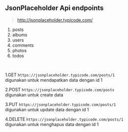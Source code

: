 ## JsonPlaceholder Api endpoints

> http://jsonplaceholder.typicode.com/

1. posts
2. albums
3. users
4. comments
5. photos
6. todos

<br>

1.GET `https://jsonplaceholder.typicode.com/posts/1` <br>
digunakan untuk mendapatkan data dengan id 1 <br>

2.POST `https://jsonplaceholder.typicode.com/posts` <br>
digunakan untuk create data <br>

3.PUT `https://jsonplaceholder.typicode.com/posts/1` <br>
digunakan untuk update data dengan id 1<br>

4.DELETE `https://jsonplaceholder.typicode.com/posts/1` <br>
digunakan untuk menghapus data dengan id 1<br>
